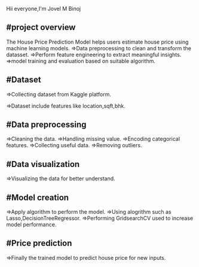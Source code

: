 Hii everyone,I'm Jovel M Binoj

#project overview
-----------------
The House Price Prediction Model helps users estimate house price using machine learning models.
=>Data preprocessing to clean and transform the datasset.
=>Perform feature engineering to extract meaningful insights.
=>model training and evaluation based on suitable algorithm.

#Dataset
--------
=>Collecting dataset from Kaggle platform.


=>Dataset include features like location,sqft,bhk.

#Data preprocessing 
-------------------
=>Cleaning the data.
=>Handling missing value.
=>Encoding categorical features.
=>Collecting useful data.
=>Removing outliers.

#Data visualization
---------------
=>Visualizing the data for better understand.

#Model creation
--------------
=>Apply algorithm to perform the model.
=>Using alogrithm such as Lasso,DecisionTreeRegressor.
=>Performing GridsearchCV used to increase model performance.

#Price prediction
----------------
=>Finally the trained model to predict house price for new inputs.
